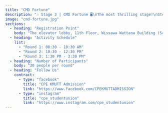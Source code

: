 ```yaml
---
title: "CMD Fortune"
description: "🎶 Stage 3 | CMD Fortune 🖥️\nThe most thrilling stage!\nStep into the role of a \"hacker\" and use basic Linux commands\n(such as ls, cat) to clear each challenge, unlock hidden hints,\nand solve puzzles until you reach the final output 🎯"
image: "cmd-fortune.jpg"
sections:
  - heading: "Registration Point"
    body: "The elevator lobby, 11th Floor, Wissawa Wattana Building (S4)"
  - heading: "Activity Schedule"
    list:
      - "Round 1: 08:30 - 10:30 AM"
      - "Round 2: 10:30 - 12:30 PM"
      - "Round 3: 1:30 PM - 3:30 PM"
  - heading: "Number of Participants"
    body: "30 people per round"
  - heading: "Follow Us"
    contract:
      - type: "facebook"
        title: "CPE KMUTT Admission"
        link: "https://www.facebook.com/CPEKMUTTADMISSION"
      - type: "instagram"
        title: "cpe_studentunion"
        link: "https://www.instagram.com/cpe_studentunion"
---
```

